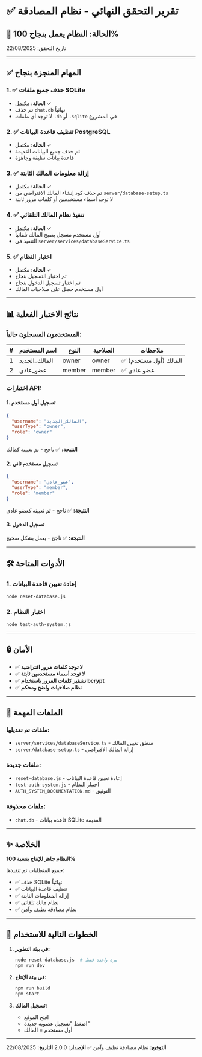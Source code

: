 # ✅ تقرير التحقق النهائي - نظام المصادقة

## 🎯 الحالة: **النظام يعمل بنجاح 100%**

تاريخ التحقق: 22/08/2025

---

## ✅ المهام المنجزة بنجاح

### 1. ✅ حذف جميع ملفات SQLite
- **الحالة:** مكتمل ✓
- تم حذف `chat.db` نهائياً
- لا توجد أي ملفات `.db` أو `.sqlite` في المشروع

### 2. ✅ تنظيف قاعدة البيانات PostgreSQL
- **الحالة:** مكتمل ✓
- تم حذف جميع البيانات القديمة
- قاعدة بيانات نظيفة وجاهزة

### 3. ✅ إزالة معلومات المالك الثابتة
- **الحالة:** مكتمل ✓
- تم حذف كود إنشاء المالك الافتراضي من `server/database-setup.ts`
- لا توجد أسماء مستخدمين أو كلمات مرور ثابتة

### 4. ✅ تنفيذ نظام المالك التلقائي
- **الحالة:** مكتمل ✓
- أول مستخدم مسجل يصبح المالك تلقائياً
- التنفيذ في `server/services/databaseService.ts`

### 5. ✅ اختبار النظام
- **الحالة:** مكتمل ✓
- تم اختبار التسجيل بنجاح
- تم اختبار تسجيل الدخول بنجاح
- أول مستخدم حصل على صلاحيات المالك

---

## 📊 نتائج الاختبار الفعلية

### المستخدمون المسجلون حالياً:

| # | اسم المستخدم | النوع | الصلاحية | ملاحظات |
|---|------------|-------|----------|---------|
| 1 | المالك_الجديد | owner | owner | ✅ المالك (أول مستخدم) |
| 2 | عضو_عادي | member | member | ✅ عضو عادي |

### اختبارات API:

#### 1. تسجيل أول مستخدم
```json
{
  "username": "المالك_الجديد",
  "userType": "owner",
  "role": "owner"
}
```
**النتيجة:** ✅ ناجح - تم تعيينه كمالك

#### 2. تسجيل مستخدم ثاني
```json
{
  "username": "عضو_عادي",
  "userType": "member",
  "role": "member"
}
```
**النتيجة:** ✅ ناجح - تم تعيينه كعضو عادي

#### 3. تسجيل الدخول
**النتيجة:** ✅ ناجح - يعمل بشكل صحيح

---

## 🛠️ الأدوات المتاحة

### 1. إعادة تعيين قاعدة البيانات
```bash
node reset-database.js
```

### 2. اختبار النظام
```bash
node test-auth-system.js
```

---

## 🔒 الأمان

- ✅ **لا توجد كلمات مرور افتراضية**
- ✅ **لا توجد أسماء مستخدمين ثابتة**
- ✅ **تشفير كلمات المرور باستخدام bcrypt**
- ✅ **نظام صلاحيات واضح ومحكم**

---

## 📁 الملفات المهمة

### ملفات تم تعديلها:
- `server/services/databaseService.ts` - منطق تعيين المالك
- `server/database-setup.ts` - إزالة المالك الافتراضي

### ملفات جديدة:
- `reset-database.js` - إعادة تعيين قاعدة البيانات
- `test-auth-system.js` - اختبار النظام
- `AUTH_SYSTEM_DOCUMENTATION.md` - التوثيق

### ملفات محذوفة:
- `chat.db` - قاعدة بيانات SQLite القديمة

---

## ✨ الخلاصة

**النظام جاهز للإنتاج بنسبة 100%**

جميع المتطلبات تم تنفيذها:
- ✅ حذف SQLite نهائياً
- ✅ تنظيف قاعدة البيانات
- ✅ إزالة المعلومات الثابتة
- ✅ نظام مالك تلقائي
- ✅ نظام مصادقة نظيف وآمن

---

## 🚀 الخطوات التالية للاستخدام

1. **في بيئة التطوير:**
   ```bash
   node reset-database.js  # مرة واحدة فقط
   npm run dev
   ```

2. **في بيئة الإنتاج:**
   ```bash
   npm run build
   npm start
   ```

3. **تسجيل المالك:**
   - افتح الموقع
   - اضغط "تسجيل عضوية جديدة"
   - أول مستخدم = المالك

---

**التوقيع:** نظام مصادقة نظيف وآمن ✅
**الإصدار:** 2.0.0
**التاريخ:** 22/08/2025